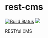 # rest-cms

[![Build Status](https://travis-ci.org/pocka/rest-cms.svg?branch=master)](https://travis-ci.org/pocka/rest-cms)
[![](https://images.microbadger.com/badges/image/pocka/rest-cms.svg)](https://microbadger.com/images/pocka/rest-cms "Get your own image badge on microbadger.com")

RESTful CMS
